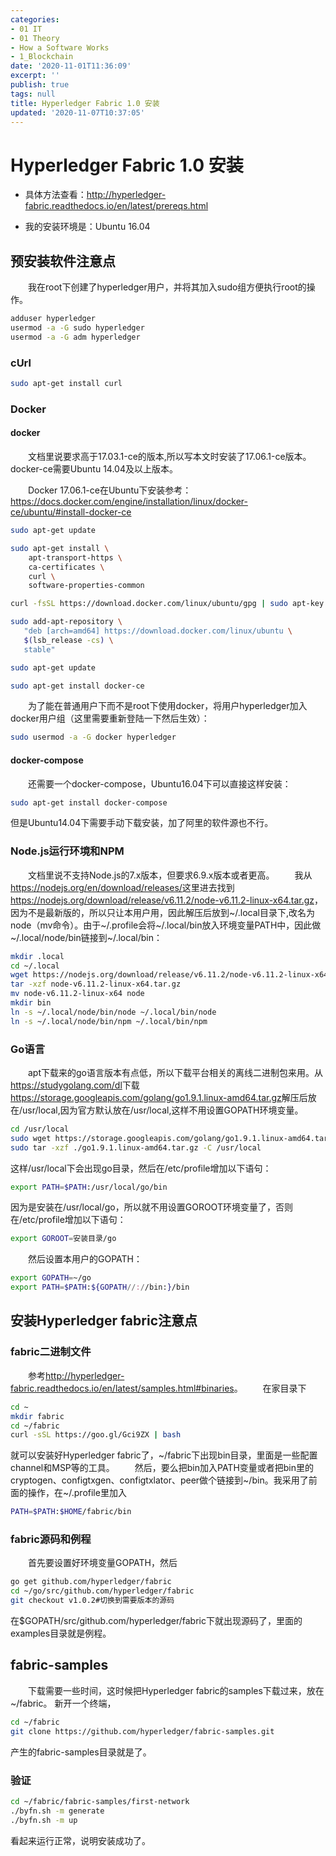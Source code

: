 ```yaml
---
categories:
- 01 IT
- 01 Theory
- How a Software Works
- 1_Blockchain
date: '2020-11-01T11:36:09'
excerpt: ''
publish: true
tags: null
title: Hyperledger Fabric 1.0 安装
updated: '2020-11-07T10:37:05'
---
```


# Hyperledger Fabric 1.0 安装
* 具体方法查看：http://hyperledger-fabric.readthedocs.io/en/latest/prereqs.html

* 我的安装环境是：Ubuntu 16.04

## 预安装软件注意点
&emsp;&emsp;我在root下创建了hyperledger用户，并将其加入sudo组方便执行root的操作。

```sh
adduser hyperledger
usermod -a -G sudo hyperledger
usermod -a -G adm hyperledger
```
### cUrl

```sh
sudo apt-get install curl
```

### Docker

#### docker

&emsp;&emsp;文档里说要求高于17.03.1-ce的版本,所以写本文时安装了17.06.1-ce版本。docker-ce需要Ubuntu 14.04及以上版本。

&emsp;&emsp;Docker 17.06.1-ce在Ubuntu下安装参考：<https://docs.docker.com/engine/installation/linux/docker-ce/ubuntu/#install-docker-ce>

```sh
sudo apt-get update
```
```sh
sudo apt-get install \
    apt-transport-https \
    ca-certificates \
    curl \
    software-properties-common
```
```sh
curl -fsSL https://download.docker.com/linux/ubuntu/gpg | sudo apt-key add -
```
```sh
sudo add-apt-repository \
   "deb [arch=amd64] https://download.docker.com/linux/ubuntu \
   $(lsb_release -cs) \
   stable"
```
```sh
sudo apt-get update
```
```sh
sudo apt-get install docker-ce
```
&emsp;&emsp;为了能在普通用户下而不是root下使用docker，将用户hyperledger加入docker用户组（这里需要重新登陆一下然后生效）：

```sh
sudo usermod -a -G docker hyperledger
```
#### docker-compose
&emsp;&emsp;还需要一个docker-compose，Ubuntu16.04下可以直接这样安装：

```sh
sudo apt-get install docker-compose
```
但是Ubuntu14.04下需要手动下载安装，加了阿里的软件源也不行。
### Node.js运行环境和NPM
&emsp;&emsp;文档里说不支持Node.js的7.x版本，但要求6.9.x版本或者更高。
&emsp;&emsp;我从<https://nodejs.org/en/download/releases/>这里进去找到<https://nodejs.org/download/release/v6.11.2/node-v6.11.2-linux-x64.tar.gz>，因为不是最新版的，所以只让本用户用，因此解压后放到~/.local目录下,改名为node（mv命令）。由于~/.profile会将~/.local/bin放入环境变量PATH中，因此做~/.local/node/bin链接到~/.local/bin：

```sh
mkdir .local
cd ~/.local
wget https://nodejs.org/download/release/v6.11.2/node-v6.11.2-linux-x64.tar.gz
tar -xzf node-v6.11.2-linux-x64.tar.gz
mv node-v6.11.2-linux-x64 node
mkdir bin
ln -s ~/.local/node/bin/node ~/.local/bin/node
ln -s ~/.local/node/bin/npm ~/.local/bin/npm
```
### Go语言
&emsp;&emsp;apt下载来的go语言版本有点低，所以下载平台相关的离线二进制包来用。从<https://studygolang.com/dl>下载<https://storage.googleapis.com/golang/go1.9.1.linux-amd64.tar.gz>解压后放在/usr/local,因为官方默认放在/usr/local,这样不用设置GOPATH环境变量。

```sh
cd /usr/local
sudo wget https://storage.googleapis.com/golang/go1.9.1.linux-amd64.tar.gz
sudo tar -xzf ./go1.9.1.linux-amd64.tar.gz -C /usr/local
```
这样/usr/local下会出现go目录，然后在/etc/profile增加以下语句：

```sh
export PATH=$PATH:/usr/local/go/bin
```
因为是安装在/usr/local/go，所以就不用设置GOROOT环境变量了，否则在/etc/profile增加以下语句：

```sh
export GOROOT=安装目录/go
```
&emsp;&emsp;然后设置本用户的GOPATH：

```sh
export GOPATH=~/go
export PATH=$PATH:${GOPATH//://bin:}/bin
```

## 安装Hyperledger fabric注意点

### fabric二进制文件

&emsp;&emsp;参考<http://hyperledger-fabric.readthedocs.io/en/latest/samples.html#binaries>。
&emsp;&emsp;在家目录下

```sh
cd ~
mkdir fabric
cd ~/fabric
curl -sSL https://goo.gl/Gci9ZX | bash
```
就可以安装好Hyperledger fabric了，~/fabric下出现bin目录，里面是一些配置channel和MSP等的工具。
&emsp;&emsp;然后，要么把bin加入PATH变量或者把bin里的cryptogen、configtxgen、configtxlator、peer做个链接到~/bin。我采用了前面的操作，在~/.profile里加入

```sh
PATH=$PATH:$HOME/fabric/bin
```

### fabric源码和例程

&emsp;&emsp;首先要设置好环境变量GOPATH，然后

```sh
go get github.com/hyperledger/fabric
cd ~/go/src/github.com/hyperledger/fabric
git checkout v1.0.2#切换到需要版本的源码
```
在$GOPATH/src/github.com/hyperledger/fabric下就出现源码了，里面的examples目录就是例程。

## fabric-samples
&emsp;&emsp;下载需要一些时间，这时候把Hyperledger fabric的samples下载过来，放在~/fabric。
新开一个终端，

```sh
cd ~/fabric
git clone https://github.com/hyperledger/fabric-samples.git
```
产生的fabric-samples目录就是了。

### 验证

```sh
cd ~/fabric/fabric-samples/first-network
./byfn.sh -m generate
./byfn.sh -m up
```
看起来运行正常，说明安装成功了。